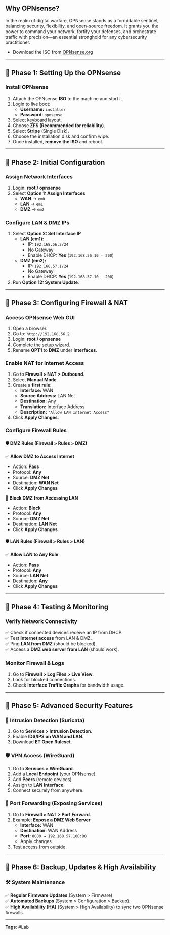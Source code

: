 ## Why OPNsense?

In the realm of digital warfare, OPNsense stands as a formidable sentinel, balancing security, flexibility, and open-source freedom. It grants you the power to command your network, fortify your defenses, and orchestrate traffic with precision—an essential stronghold for any cybersecurity practitioner.

- Download the ISO from [OPNsense.org](https://opnsense.org/)

---
## 📌 Phase 1: Setting Up the OPNsense

### Install OPNsense

1. Attach the OPNsense **ISO** to the machine and start it.
2. Login to live boot:
    - **Username:** `installer`
    - **Password:** `opnsense`
3. Select keyboard layout.
4. Choose **ZFS (Recommended for reliability)**.
5. Select **Stripe** (Single Disk).
6. Choose the installation disk and confirm wipe.
7. Once installed, **remove the ISO** and reboot.

---

## 📌 Phase 2: Initial Configuration

### Assign Network Interfaces

1. Login: **root / opnsense**
2. Select **Option 1: Assign Interfaces**
    - **WAN** → `em0`
    - **LAN** → `em1`
    - **DMZ** → `em2`

### Configure LAN & DMZ IPs

1. Select **Option 2: Set Interface IP**
    - **LAN (em1):**
        - IP: `192.168.56.2/24`
        - No Gateway
        - Enable DHCP: **Yes** (`192.168.56.10 - 200`)
    - **DMZ (em2):**
        - IP: `192.168.57.1/24`
        - No Gateway
        - Enable DHCP: **Yes** (`192.168.57.10 - 200`)
2. Run **Option 12: System Update**.

---

## 📌 Phase 3: Configuring Firewall & NAT

### Access OPNsense Web GUI

1. Open a browser.
2. Go to: `http://192.168.56.2`
3. Login: **root / opnsense**
4. Complete the setup wizard.
5. Rename **OPT1** to **DMZ** under **Interfaces**.

### Enable NAT for Internet Access

1. Go to **Firewall > NAT > Outbound**.
2. Select **Manual Mode**.
3. Create a **first rule**:
    - **Interface:** WAN
    - **Source Address:** LAN Net
    - **Destination:** Any
    - **Translation:** Interface Address
    - **Description:** `"Allow LAN Internet Access"`
4. Click **Apply Changes**.

### Configure Firewall Rules

#### 🛡️ DMZ Rules (Firewall > Rules > DMZ)

✅ **Allow DMZ to Access Internet**
- Action: **Pass**
- Protocol: **Any**
- Source: **DMZ Net**
- Destination: **WAN Net**
- Click **Apply Changes**

🚫 **Block DMZ from Accessing LAN**
- Action: **Block**
- Protocol: **Any**
- Source: **DMZ Net**
- Destination: **LAN Net**
- Click **Apply Changes**

#### 🛡️ LAN Rules (Firewall > Rules > LAN)

✅ **Allow LAN to Any Rule**
- Action: **Pass**
- Protocol: **Any**
- Source: **LAN Net**
- Destination: **Any**
- Click **Apply Changes**

---

## 📌 Phase 4: Testing & Monitoring

### Verify Network Connectivity
✅ Check if connected devices receive an IP from DHCP.  
✅ Test **Internet access** from LAN & DMZ.  
✅ Ping **LAN from DMZ** (should be blocked).  
✅ Access a **DMZ web server from LAN** (should work).

### Monitor Firewall & Logs
1. Go to **Firewall > Log Files > Live View**.
2. Look for blocked connections.
3. Check **Interface Traffic Graphs** for bandwidth usage.

---

## 📌 Phase 5: Advanced Security Features

### 🔐 Intrusion Detection (Suricata)
1. Go to **Services > Intrusion Detection**.
2. Enable **IDS/IPS on WAN and LAN**.
3. Download **ET Open Ruleset**.

### 🛡️ VPN Access (WireGuard)
1. Go to **Services > WireGuard**.
2. Add a **Local Endpoint** (your OPNsense).
3. Add **Peers** (remote devices).
4. Assign to **LAN Interface**.
5. Connect securely from anywhere.

### 🚨 Port Forwarding (Exposing Services)
1. Go to **Firewall > NAT > Port Forward**.
2. Example: **Expose a DMZ Web Server**
    - **Interface:** WAN
    - **Destination:** WAN Address
    - **Port:** `8080 → 192.168.57.100:80`
    - Apply changes.
3. Test access from outside.

---

## 📌 Phase 6: Backup, Updates & High Availability

### **🛠️ System Maintenance**
✅ **Regular Firmware Updates** (System > Firmware).  
✅ **Automated Backups** (System > Configuration > Backup).  
✅ **High Availability (HA)** (System > High Availability) to sync two OPNsense firewalls.

---

**Tags**: #Lab 